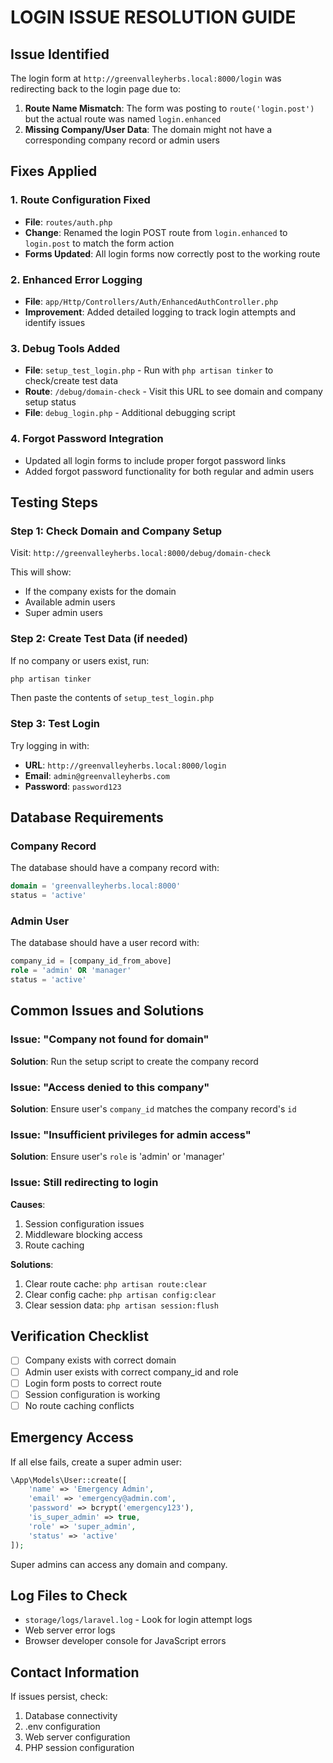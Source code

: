 # LOGIN ISSUE RESOLUTION GUIDE

## Issue Identified
The login form at `http://greenvalleyherbs.local:8000/login` was redirecting back to the login page due to:

1. **Route Name Mismatch**: The form was posting to `route('login.post')` but the actual route was named `login.enhanced`
2. **Missing Company/User Data**: The domain might not have a corresponding company record or admin users

## Fixes Applied

### 1. Route Configuration Fixed
- **File**: `routes/auth.php`
- **Change**: Renamed the login POST route from `login.enhanced` to `login.post` to match the form action
- **Forms Updated**: All login forms now correctly post to the working route

### 2. Enhanced Error Logging
- **File**: `app/Http/Controllers/Auth/EnhancedAuthController.php`
- **Improvement**: Added detailed logging to track login attempts and identify issues

### 3. Debug Tools Added
- **File**: `setup_test_login.php` - Run with `php artisan tinker` to check/create test data
- **Route**: `/debug/domain-check` - Visit this URL to see domain and company setup status
- **File**: `debug_login.php` - Additional debugging script

### 4. Forgot Password Integration
- Updated all login forms to include proper forgot password links
- Added forgot password functionality for both regular and admin users

## Testing Steps

### Step 1: Check Domain and Company Setup
Visit: `http://greenvalleyherbs.local:8000/debug/domain-check`

This will show:
- If the company exists for the domain
- Available admin users
- Super admin users

### Step 2: Create Test Data (if needed)
If no company or users exist, run:
```bash
php artisan tinker
```
Then paste the contents of `setup_test_login.php`

### Step 3: Test Login
Try logging in with:
- **URL**: `http://greenvalleyherbs.local:8000/login`
- **Email**: `admin@greenvalleyherbs.com`
- **Password**: `password123`

## Database Requirements

### Company Record
The database should have a company record with:
```sql
domain = 'greenvalleyherbs.local:8000'
status = 'active'
```

### Admin User
The database should have a user record with:
```sql
company_id = [company_id_from_above]
role = 'admin' OR 'manager'
status = 'active'
```

## Common Issues and Solutions

### Issue: "Company not found for domain"
**Solution**: Run the setup script to create the company record

### Issue: "Access denied to this company"
**Solution**: Ensure user's `company_id` matches the company record's `id`

### Issue: "Insufficient privileges for admin access"
**Solution**: Ensure user's `role` is 'admin' or 'manager'

### Issue: Still redirecting to login
**Causes**:
1. Session configuration issues
2. Middleware blocking access
3. Route caching

**Solutions**:
1. Clear route cache: `php artisan route:clear`
2. Clear config cache: `php artisan config:clear`
3. Clear session data: `php artisan session:flush`

## Verification Checklist

- [ ] Company exists with correct domain
- [ ] Admin user exists with correct company_id and role
- [ ] Login form posts to correct route
- [ ] Session configuration is working
- [ ] No route caching conflicts

## Emergency Access

If all else fails, create a super admin user:
```php
\App\Models\User::create([
    'name' => 'Emergency Admin',
    'email' => 'emergency@admin.com',
    'password' => bcrypt('emergency123'),
    'is_super_admin' => true,
    'role' => 'super_admin',
    'status' => 'active'
]);
```

Super admins can access any domain and company.

## Log Files to Check

- `storage/logs/laravel.log` - Look for login attempt logs
- Web server error logs
- Browser developer console for JavaScript errors

## Contact Information

If issues persist, check:
1. Database connectivity
2. .env configuration
3. Web server configuration
4. PHP session configuration
